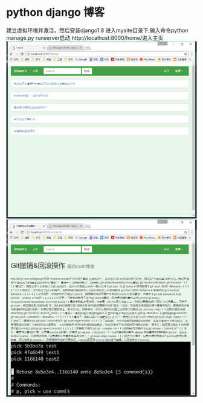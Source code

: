# python django 博客
建立虚拟环境并激活，然后安装django1.8 
进入mysite目录下,输入命令python manage.py runserver启动
http://localhost:8000/home/进入主页
![](screenshot/1.png)
![](screenshot/2.png)